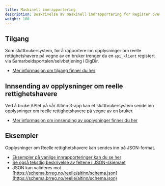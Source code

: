 ```yaml
---
title: Maskinell innrapportering
description: Beskrivelse av maskinell innrapportering for Register over reelle rettighetshavere
weight: 100
---
```


## Tilgang
Som sluttbrukersystem, for å rapportere inn opplysninger om reelle rettighetshavere på vegne av en bruker trenger du en `api_klient` registert via Samarbeidsportalen/selvbetjening i DigDir.
* [Mer informasjon om tilgang finner du her](./hvordan-faa-tilgang)

## Innsending av opplysninger om reelle rettighetshavere
Ved å bruke APIet på vår Altinn 3-app kan et sluttbrukersystem sende inn opplysninger om reelle rettighetshavere på vegne av en bruker.
* [Mer informasjon om innsending av opplysninger finner du her](./hvordan-sende-inn)

## Eksempler
Opplysninger om Reelle rettighetshavere kan sendes inn på JSON-format. 
* [Eksempler på vanlige innrapporteringer kan du se her](./eksempler-paa-registrering)
* [Se også tekstlig beskrivelse av feltene i JSON-skjemaet](./beskrivelse-av-felter)
* JSON kan valideres mot [https://schema.brreg.no/reelle/altinn/schema.json](https://schema.brreg.no/reelle/altinn/schema.json)
